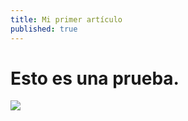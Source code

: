 ```yaml
---
title: Mi primer artículo
published: true
---
```

# Esto es una prueba.

![](https://flatlinerom.github.io/_posts/img/The_Enigma_Machine.png)
